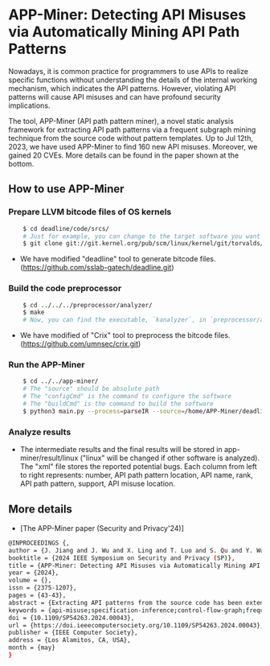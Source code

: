# APP-Miner: Detecting API Misuses via Automatically Mining API Path Patterns 

Nowadays, it is common practice for programmers to use APIs to realize specific functions without understanding the details of the internal working mechanism, which indicates the API patterns. However, violating API patterns will cause API misuses and can have profound security implications.

The tool, APP-Miner (API path pattern miner), a novel static analysis framework for extracting API path patterns via a frequent subgraph mining technique from the source code without pattern templates. Up to Jul 12th, 2023, we have used APP-Miner to find 160 new API misuses. Moreover, we gained 20 CVEs. More details can be found in the paper shown at the bottom.

## How to use APP-Miner

### Prepare LLVM bitcode files of OS kernels
```sh
	$ cd deadline/code/srcs/
	# Just for example, you can change to the target software you want
	$ git clone git://git.kernel.org/pub/scm/linux/kernel/git/torvalds/linux.git
```

* We have modified "deadline" tool to generate bitcode files. (https://github.com/sslab-gatech/deadline.git)

### Build the code preprocessor
```sh 
	$ cd ../../../preprocessor/analyzer/
	$ make 
	# Now, you can find the executable, `kanalyzer`, in `preprocessor/analyzer/build/lib/`
```

* We have modified of "Crix" tool to preprocess the bitcode files. (https://github.com/umnsec/crix.git)

### Run the APP-Miner
```sh
	$ cd ../../app-miner/
	# The "source" should be absolute path
	# The "configCmd" is the command to configure the software
	# The "buildCmd" is the command to build the software 
	$ python3 main.py --process=parseIR --source=/home/APP-Miner/deadline/code/srcs/linux --configCmd="make allyesconfig" --buildCmd="make"
```

### Analyze results

* The intermediate results and the final results will be stored in app-miner/result/linux ("linux" will be changed if other software is analyzed). The "xml" file stores the reported potential bugs. Each column from left to right represents: number, API path pattern location, API name, rank, API path pattern, support, API misuse location.

## More details
* [The APP-Miner paper (Security and Privacy'24)]
```sh
@INPROCEEDINGS {,
author = {J. Jiang and J. Wu and X. Ling and T. Luo and S. Qu and Y. Wu},
booktitle = {2024 IEEE Symposium on Security and Privacy (SP)},
title = {APP-Miner: Detecting API Misuses via Automatically Mining API Path Patterns},
year = {2024},
volume = {},
issn = {2375-1207},
pages = {43-43},
abstract = {Extracting API patterns from the source code has been extensively employed to detect API misuses. However, recent studies manually provide pattern templates as prerequisites, requiring prior software knowledge and limiting their extraction scope. This paper presents APP-Miner (API path pattern miner), a novel static analysis framework for extracting API path patterns via a frequent subgraph mining technique without pattern templates. The critical insight is that API patterns usually consist of APIs&#x27; data-related operations and are commonplace. Therefore, we define API paths as the control flow graphs composed of APIs&#x27; data-related operations, and thereby the maximum frequent subgraphs of the API paths are the probable API path patterns. We implemented APP-Miner and extensively evaluated it on four widely used open-source software: Linux kernel, OpenSSL, FFmpeg, and Apache httpd. We found 116, 35, 3, and 3 new API misuses from the above systems, respectively. Moreover, we gained 19 CVEs.},
keywords = {api-misuse;specification-inference;control-flow-graph;frequent-subgraph-mining;static-analysis},
doi = {10.1109/SP54263.2024.00043},
url = {https://doi.ieeecomputersociety.org/10.1109/SP54263.2024.00043},
publisher = {IEEE Computer Society},
address = {Los Alamitos, CA, USA},
month = {may}
}

```
